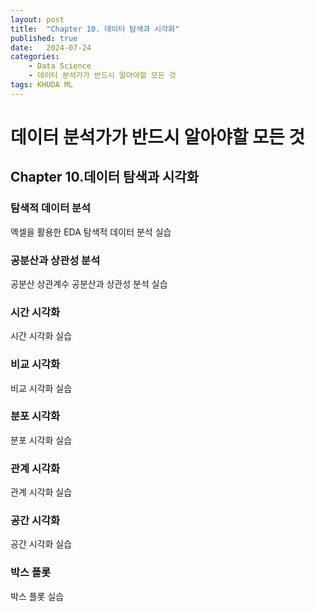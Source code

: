 ```yaml
---
layout: post
title:  "Chapter 10. 데이터 탐색과 시각화"
published: true
date:   2024-07-24 
categories:
    - Data Science
    - 데이터 분석가가 반드시 알아야할 모든 것
tags: KHUDA ML
---
```

# 데이터 분석가가 반드시 알아야할 모든 것
## Chapter 10.데이터 탐색과 시각화
### 탐색적 데이터 분석
엑셀을 활용한 EDA
탐색적 데이터 분석 실습
### 공분산과 상관성 분석
공분산
상관계수
공분산과 상관성 분석 실습
### 시간 시각화
시간 시각화 실습
### 비교 시각화
비교 시각화 실습
### 분포 시각화
분포 시각화 실습
### 관계 시각화
관계 시각화 실습
### 공간 시각화
공간 시각화 실습
### 박스 플롯
박스 플롯 실습
